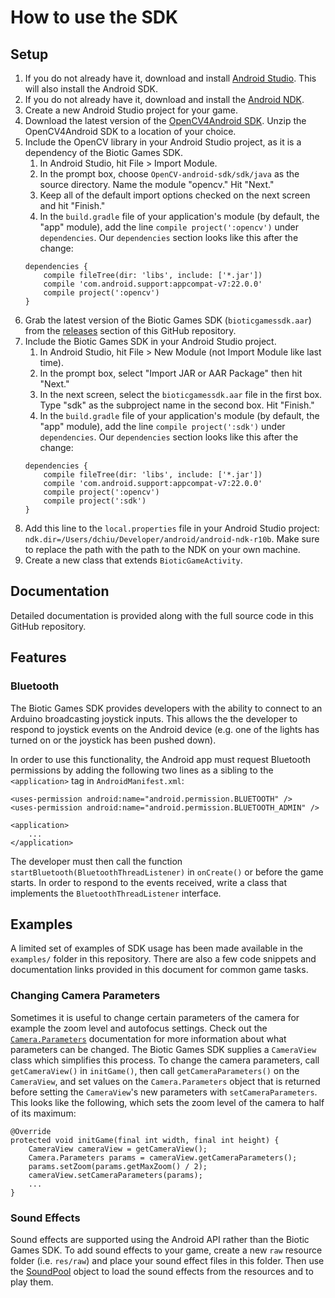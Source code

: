 # How to use the SDK
## Setup
1. If you do not already have it, download and install [Android Studio](http://developer.android.com/sdk/index.html). This will also install the Android SDK.
2. If you do not already have it, download and install the [Android NDK](https://developer.android.com/tools/sdk/ndk/index.html).
2. Create a new Android Studio project for your game.
3. Download the latest version of the [OpenCV4Android SDK](http://docs.opencv.org/doc/tutorials/introduction/android_binary_package/O4A_SDK.html). Unzip the OpenCV4Android SDK to a location of your choice.
4. Include the OpenCV library in your Android Studio project, as it is a dependency of the Biotic Games SDK.
    1. In Android Studio, hit File > Import Module.
    2. In the prompt box, choose `OpenCV-android-sdk/sdk/java` as the source directory. Name the module "opencv." Hit "Next."
    3. Keep all of the default import options checked on the next screen and hit "Finish."
    4. In the `build.gradle` file of your application's module (by default, the "app" module), add the line `compile project(':opencv')` under `dependencies`. Our `dependencies` section looks like this after the change:
    ```
    dependencies {
        compile fileTree(dir: 'libs', include: ['*.jar'])
        compile 'com.android.support:appcompat-v7:22.0.0'
        compile project(':opencv')
    }
    ```
5. Grab the latest version of the Biotic Games SDK (`bioticgamessdk.aar`) from the [releases](https://github.com/riedel-kruse-lab/biotic_games_sdk/releases) section of this GitHub repository.
6. Include the Biotic Games SDK in your Android Studio project.
    1. In Android Studio, hit File > New Module (not Import Module like last time).
    2. In the prompt box, select "Import JAR or AAR Package" then hit "Next."
    3. In the next screen, select the `bioticgamessdk.aar` file in the first box. Type "sdk" as the subproject name in the second box. Hit "Finish."
    4. In the `build.gradle` file of your application's module (by default, the "app" module), add the line `compile project(':sdk')` under `dependencies`. Our `dependencies` section looks like this after the change:
    ```
    dependencies {
        compile fileTree(dir: 'libs', include: ['*.jar'])
        compile 'com.android.support:appcompat-v7:22.0.0'
        compile project(':opencv')
        compile project(':sdk')
    }
    ```
8. Add this line to the `local.properties` file in your Android Studio project: `ndk.dir=/Users/dchiu/Developer/android/android-ndk-r10b`. Make sure to replace the path with the path to the NDK on your own machine.
7. Create a new class that extends `BioticGameActivity`.

## Documentation
Detailed documentation is provided along with the full source code in this GitHub repository.

## Features
### Bluetooth
The Biotic Games SDK provides developers with the ability to connect to an Arduino broadcasting joystick inputs. This allows the the developer to respond to joystick events on the Android device (e.g. one of the lights has turned on or the joystick has been pushed down).

In order to use this functionality, the Android app must request Bluetooth permissions by adding the following two lines as a sibling to the `<application>` tag in `AndroidManifest.xml`:
```
<uses-permission android:name="android.permission.BLUETOOTH" />
<uses-permission android:name="android.permission.BLUETOOTH_ADMIN" />

<application>
    ...
</application>
```

The developer must then call the function `startBluetooth(BluetoothThreadListener)` in `onCreate()` or before the game starts. In order to respond to the events received, write a class that implements the `BluetoothThreadListener` interface.

## Examples
A limited set of examples of SDK usage has been made available in the `examples/` folder in this repository. There are also a few code snippets and documentation links provided in this document for common game tasks.

### Changing Camera Parameters
Sometimes it is useful to change certain parameters of the camera for example the zoom level and autofocus settings. Check out the [`Camera.Parameters`](http://developer.android.com/reference/android/hardware/Camera.Parameters.html) documentation for more information about what parameters can be changed. The Biotic Games SDK supplies a `CameraView` class which simplifies this process. To change the camera parameters, call `getCameraView()` in `initGame()`, then call `getCameraParameters()` on the `CameraView`, and set values on the `Camera.Parameters` object that is returned before setting the `CameraView`'s new parameters with `setCameraParameters`. This looks like the following, which sets the zoom level of the camera to half of its maximum:

```
@Override
protected void initGame(final int width, final int height) {
    CameraView cameraView = getCameraView();
    Camera.Parameters params = cameraView.getCameraParameters();
    params.setZoom(params.getMaxZoom() / 2);
    cameraView.setCameraParameters(params);
    ...
}
```

### Sound Effects
Sound effects are supported using the Android API rather than the Biotic Games SDK. To add sound effects to your game, create a new `raw` resource folder (i.e. `res/raw`) and place your sound effect files in this folder. Then use the [SoundPool](http://developer.android.com/reference/android/media/SoundPool.html) object to load the sound effects from the resources and to play them.
